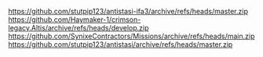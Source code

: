 https://github.com/stutpip123/antistasi-ifa3/archive/refs/heads/master.zip
https://github.com/Haymaker-1/crimson-legacy.Altis/archive/refs/heads/develop.zip
https://github.com/SynixeContractors/Missions/archive/refs/heads/main.zip
https://github.com/stutpip123/antistasi/archive/refs/heads/master.zip
